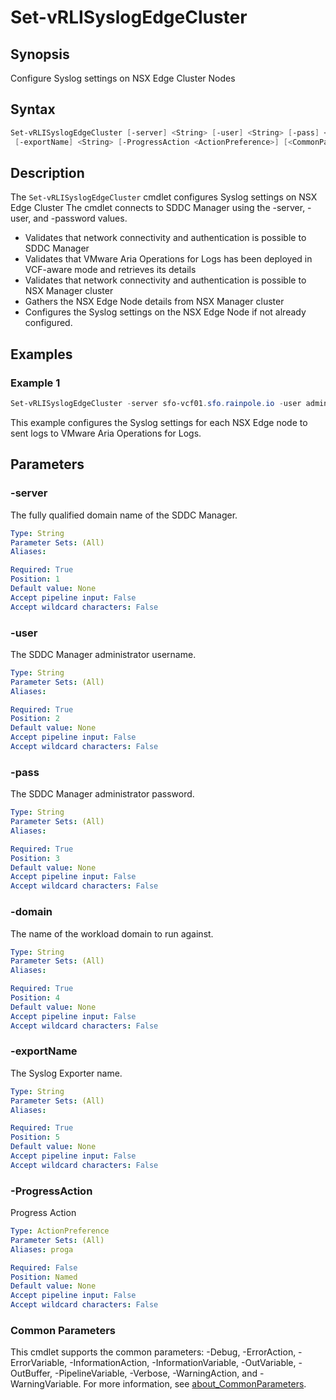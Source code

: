 # Set-vRLISyslogEdgeCluster

## Synopsis

Configure Syslog settings on NSX Edge Cluster Nodes

## Syntax

```powershell
Set-vRLISyslogEdgeCluster [-server] <String> [-user] <String> [-pass] <String> [-domain] <String>
 [-exportName] <String> [-ProgressAction <ActionPreference>] [<CommonParameters>]
```

## Description

The `Set-vRLISyslogEdgeCluster` cmdlet configures Syslog settings on NSX Edge Cluster The cmdlet connects to SDDC Manager using the -server, -user, and -password values.

- Validates that network connectivity and authentication is possible to SDDC Manager
- Validates that VMware Aria Operations for Logs has been deployed in VCF-aware mode and retrieves its details
- Validates that network connectivity and authentication is possible to NSX Manager cluster
- Gathers the NSX Edge Node details from NSX Manager cluster
- Configures the Syslog settings on the NSX Edge Node if not already configured.

## Examples

### Example 1

```powershell
Set-vRLISyslogEdgeCluster -server sfo-vcf01.sfo.rainpole.io -user administrator@vsphere.local -pass VMw@re1! -domain sfo-m01 -exportname SFO-VRLI
```

This example configures the Syslog settings for each NSX Edge node to sent logs to VMware Aria Operations for Logs.

## Parameters

### -server

The fully qualified domain name of the SDDC Manager.

```yaml
Type: String
Parameter Sets: (All)
Aliases:

Required: True
Position: 1
Default value: None
Accept pipeline input: False
Accept wildcard characters: False
```

### -user

The SDDC Manager administrator username.

```yaml
Type: String
Parameter Sets: (All)
Aliases:

Required: True
Position: 2
Default value: None
Accept pipeline input: False
Accept wildcard characters: False
```

### -pass

The SDDC Manager administrator password.

```yaml
Type: String
Parameter Sets: (All)
Aliases:

Required: True
Position: 3
Default value: None
Accept pipeline input: False
Accept wildcard characters: False
```

### -domain

The name of the workload domain to run against.

```yaml
Type: String
Parameter Sets: (All)
Aliases:

Required: True
Position: 4
Default value: None
Accept pipeline input: False
Accept wildcard characters: False
```

### -exportName

The Syslog Exporter name.

```yaml
Type: String
Parameter Sets: (All)
Aliases:

Required: True
Position: 5
Default value: None
Accept pipeline input: False
Accept wildcard characters: False
```

### -ProgressAction

Progress Action

```yaml
Type: ActionPreference
Parameter Sets: (All)
Aliases: proga

Required: False
Position: Named
Default value: None
Accept pipeline input: False
Accept wildcard characters: False
```

### Common Parameters

This cmdlet supports the common parameters: -Debug, -ErrorAction, -ErrorVariable, -InformationAction, -InformationVariable, -OutVariable, -OutBuffer, -PipelineVariable, -Verbose, -WarningAction, and -WarningVariable. For more information, see [about_CommonParameters](http://go.microsoft.com/fwlink/?LinkID=113216).
